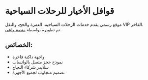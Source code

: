 # قوافل الأخيار للرحلات السياحية

موقع رسمي يقدم خدمات الرحلات السياحية، العمرة والحج، والنقل VIP الفاخر.  
تم تطويره بواسطة [منصة واعي](https://waai.sa).

## الخصائص:
- واجهة داكنة فاخرة
- نموذج حجز متصل بالواتساب
- سلايدر شركاء النجاح
- تصميم متجاوب لجميع الأجهزة
